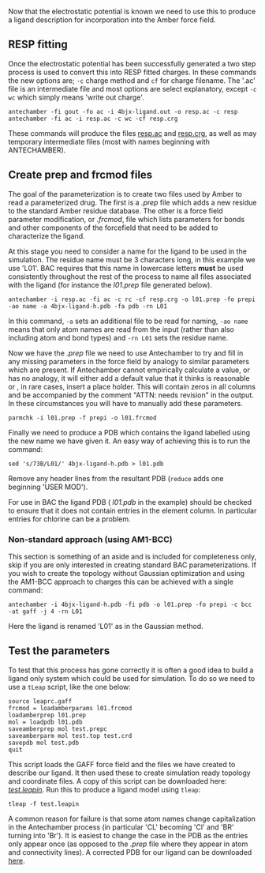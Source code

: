 Now that the electrostatic potential is known we need to use this to produce a ligand description for incorporation into the Amber force field.

## RESP fitting

Once the electrostatic potential has been successfully generated a two step process is used to convert this into RESP fitted charges.
In these commands the new options are; `-c` charge method and `cf` for charge filename. The '.ac' file is an intermediate file and most options are select explanatory, except `-c wc` which simply means 'write out charge'.

```
antechamber -fi gout -fo ac -i 4bjx-ligand.out -o resp.ac -c resp
antechamber -fi ac -i resp.ac -c wc -cf resp.crg
```

These commands will produce the files [resp.ac](examples/resp.ac) and [resp.crg](examples/resp.crg), as well as may temporary intermediate files (most with names beginning with ANTECHAMBER).

## Create prep and frcmod files

The goal of the parameterization is to create two files used by Amber to read a parameterized drug.
The first is a *.prep* file which adds a new residue to the standard Amber residue database.
The other is a force field parameter modification, or *.frcmod*, file which lists parameters for bonds and other components of the forcefield that need to be added to characterize the ligand.

At this stage you need to consider a name for the ligand to be used in the simulation.
The residue name must be 3 characters long, in this example we use 'L01'.
BAC requires that this name in lowercase letters **must** be used consistently throughout the rest of the process to name all files associated with the ligand (for instance the *l01.prep* file generated below).

```
antechamber -i resp.ac -fi ac -c rc -cf resp.crg -o l01.prep -fo prepi -ao name -a 4bjx-ligand-h.pdb -fa pdb -rn L01
```

In this command, `-a` sets an additional file to be read for naming, `-ao name` means that only atom names are read from the input (rather than also including atom and bond types) and `-rn L01` sets the residue name.

Now we have the *.prep* file we need to use Antechamber to try and fill in any missing parameters in the force field by analogy to similar parameters which are present.
If Antechamber cannot empirically calculate a value, or has no analogy, it will either add a default value that it thinks is reasonable or , in rare cases, insert a place holder.
This will contain zeros in all columns and be accompanied by the comment "ATTN: needs revision" in the output.
In these circumstances you will have to manually add these parameters.

```
parmchk -i l01.prep -f prepi -o l01.frcmod
```

Finally we need to produce a PDB which contains the ligand labelled using the new name we have given it.
An easy way of achieving this is to run the command:

```
sed 's/73B/L01/' 4bjx-ligand-h.pdb > l01.pdb
```

Remove any header lines from the resultant PDB (`reduce` adds one beginning 'USER  MOD').

For use in BAC the ligand PDB ( *l01.pdb* in the example) should be checked to ensure that it does not contain entries in the element column.
In particular entries for chlorine can be a problem.

### Non-standard approach (using AM1-BCC)

This section is something of an aside and is included for completeness only, skip if you are only interested in creating standard BAC parameterizations.
If you wish to create the topology without Gaussian optimization and using the AM1-BCC approach to charges this can be achieved with a single command:

```
antechamber -i 4bjx-ligand-h.pdb -fi pdb -o l01.prep -fo prepi -c bcc -at gaff -j 4 -rn L01
```

Here the ligand is renamed 'L01' as in the Gaussian method.

## Test the parameters

To test that this process has gone correctly it is often a good idea to build a ligand only system which could be used for simulation.
To do so we need to use a `tLeap` script, like the one below:

```
source leaprc.gaff
frcmod = loadamberparams l01.frcmod
loadamberprep l01.prep
mol = loadpdb l01.pdb
saveamberprep mol test.prepc
saveamberparm mol test.top test.crd
savepdb mol test.pdb
quit
```

This script loads the GAFF force field and the files we have created to describe our ligand.
It then used these to create simulation ready topology and coordinate files.
A copy of this script can be downloaded here: [*test.leapin*](examples/test.leapin).
Run this to produce a ligand model using `tleap`:

```
tleap -f test.leapin
```

A common reason for failure is that some atom names change capitalization in the Antechamber process (in particular 'CL' becoming 'Cl' and 'BR' turning into 'Br').
It is easiest to change the case in the PDB as the entries only appear once (as opposed to the *.prep* file where they appear in atom and connectivity lines).
A corrected PDB for our ligand can be downloaded [here](examples/l01.pdb).

